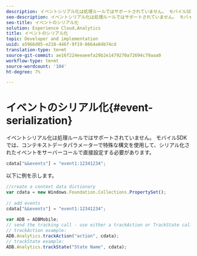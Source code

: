 ```yaml
---
description: イベントシリアル化は処理ルールではサポートされていません。 モバイルSDKでは、コンテキストデータパラメーター内で特殊な構文を使用して、シリアル化されたイベントをサーバーコール時に直接設定する必要があります。
seo-description: イベントシリアル化は処理ルールではサポートされていません。 モバイルSDKでは、コンテキストデータパラメーター内で特殊な構文を使用して、シリアル化されたイベントをサーバーコール時に直接設定する必要があります。
seo-title: イベントのシリアル化
solution: Experience Cloud,Analytics
title: イベントのシリアル化
topic: Developer and implementation
uuid: a5966d05-e218-446f-9f19-8664a84b74cd
translation-type: tm+mt
source-git-commit: ae16f224eeaeefa29b2e1479270a72694c79aaa0
workflow-type: tm+mt
source-wordcount: '104'
ht-degree: 7%

---
```



# イベントのシリアル化{#event-serialization}

イベントシリアル化は処理ルールではサポートされていません。 モバイルSDKでは、コンテキストデータパラメーターで特殊な構文を使用して、シリアル化されたイベントをサーバーコールで直接設定する必要があります。

```js
cdata["&&events"] = "event1:12341234";
```

以下に例を示します。

```js
//create a context data dictionary 
var cdata = new Windows.Foundation.Collections.PropertySet(); 
 
// add events 
cdata["&&events"] = "event1:12341234"; 
 
var ADB = ADBMobile; 
// send the tracking call - use either a trackAction or TrackState call. 
// trackAction example: 
ADB.Analytics.trackAction("action", cdata); 
// trackState example: 
ADB.Analytics.trackState("State Name", cdata);
```

